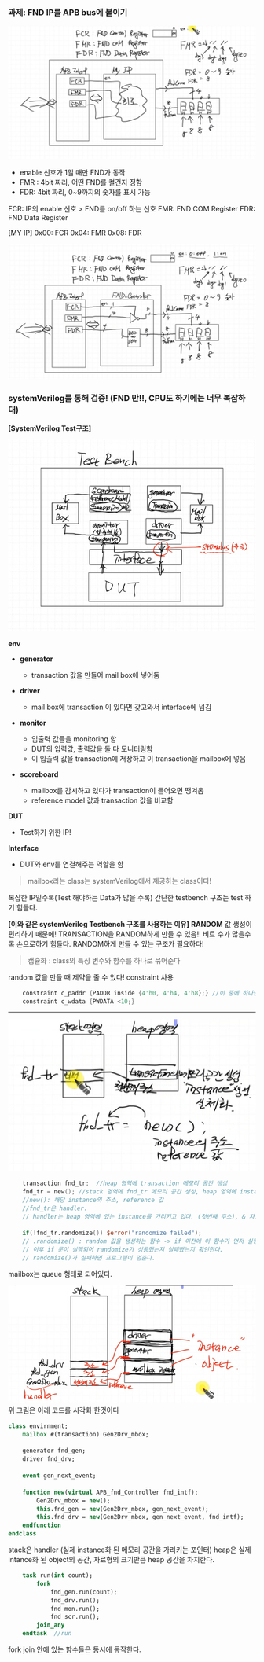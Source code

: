 ### 과제: FND IP를 APB bus에 붙이기

![](img.png)
- enable 신호가 1일 때만 FND가 동작
- FMR : 4bit 짜리, 어떤 FND를 켤건지 정함
- FDR: 4bit 짜리, 0~9까지의 숫자를 표시 가능

FCR: IP의 enable 신호 > FND를 on/off 하는 신호
FMR: FND COM Register
FDR: FND Data Register


[MY IP]
0x00: FCR 
0x04: FMR
0x08: FDR

![](img2.png)



### systemVerilog를 통해 검증! (FND 만!!, CPU도 하기에는 너무 복잡하대)

**[SystemVerilog Test구조]**

![](img3.png)

**env**

- **generator**
    - transaction 값을 만들어 mail box에 넣어둠

- **driver** 
    - mail box에 transaction 이 있다면 갖고와서 interface에 넘김


- **monitor** 
    - 입출력 값들을 monitoring 함
    - DUT의 입력값, 출력값을 둘 다 모니터링함
    - 이 입출력 값을 transaction에 저장하고 이 transaction을 mailbox에 넣음

- **scoreboard** 
    - mailbox를 감시하고 있다가 transaction이 들어오면 땡겨옴
    - reference model 값과 transaction 값을 비교함


**DUT**
- Test하기 위한 IP!

**Interface**
- DUT와 env를 연결해주는 역할을 함

> mailbox라는 class는 systemVerilog에서 제공하는 class이다!

복잡한 IP일수록(Test 해야하는 Data가 많을 수록) 간단한 testbench 구조는 test 하기 힘들다.

**[이와 같은 systemVerilog Testbench 구조를 사용하는 이유]**
**RANDOM** 값 생성이 편리하기 때문에!
TRANSACTION을 RANDOM하게 만들 수 있음!!
비트 수가 많을수록 손으로하기 힘들다. RANDOM하게 만들 수 있는 구조가 필요하다!


> 캡슐화 : class의 특징
변수와 함수를 하나로 묶어준다



random 값을 만들 때 제약을 줄 수 있다!
constraint 사용

```verilog
    constraint c_paddr {PADDR inside {4'h0, 4'h4, 4'h8};} //이 중에 하나만 random 값으로 쓰겠다
    constraint c_wdata {PWDATA <10;}
```


-----
![](img4.png)

```verilog
    transaction fnd_tr;  //heap 영역에 transaction 메모리 공간 생성 
    fnd_tr = new(); //stack 영역에 fnd_tr 메모리 공간 생성, heap 영역에 instance 생성됨
    //new(): 해당 instance의 주소, reference 값
    //fnd_tr은 handler.
    // handler는 heap 영역에 있는 instance를 가리키고 있다. (첫번째 주소), & 자료형의 크기만큼 heap 영역에 메모리 공간을 할당한다.(transaction class의 크기만큼)

    if(!fnd_tr.randomize()) $error("randomize failed"); 
    // .randomize() : random 값을 생성하는 함수 -> if 이전에 이 함수가 먼저 실행되어 random 값이 먼저 생성된다.
    // 이후 if 문이 실행되어 randomize가 성공했는지 실패했는지 확인한다.
    // randomize()가 실패하면 프로그램이 멈춘다.
```

mailbox는 queue 형태로 되어있다.


![](img5.png)
위 그림은 아래 코드를 시각화 한것이다
```systemverilog
class envirnment;
    mailbox #(transaction) Gen2Drv_mbox;

    generator fnd_gen;
    driver fnd_drv;

    event gen_next_event;

    function new(virtual APB_fnd_Controller fnd_intf);
        Gen2Drv_mbox = new();
        this.fnd_gen = new(Gen2Drv_mbox, gen_next_event);
        this.fnd_drv = new(Gen2Drv_mbox, gen_next_event, fnd_intf);
    endfunction
endclass
```

stack은 handler (실제 instance화 된 메모리 공간을 가리키는 포인터)
heap은 실제 intance화 된 object의 공간, 자료형의 크기만큼 heap 공간을 차지한다.




```systemverilog
    task run(int count);
        fork
            fnd_gen.run(count);
            fnd_drv.run();
            fnd_mon.run();
            fnd_scr.run();
        join_any
    endtask  //run
``` 
fork join 안에 있는 함수들은 동시에 동작한다.